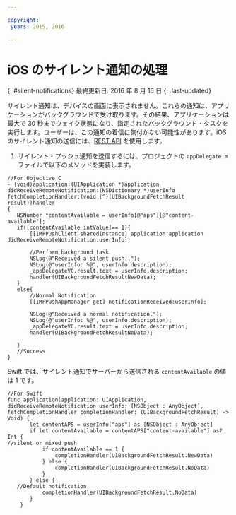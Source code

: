 ```yaml
---

copyright:
 years: 2015, 2016

---
```


# iOS のサイレント通知の処理
{: #silent-notifications}
最終更新日: 2016 年 8 月 16 日
{: .last-updated}

サイレント通知は、デバイスの画面に表示されません。これらの通知は、アプリケーションがバックグラウンドで受け取ります。その結果、アプリケーションは最大で 30 秒までウェイク状態になり、指定されたバックグラウンド・タスクを実行します。ユーザーは、この通知の着信に気付かない可能性があります。iOS のサイレント通知の送信には、[REST API](https://mobile.{DomainName}/imfpushrestapidocs/) を使用します。   

1. サイレント・プッシュ通知を送信するには、プロジェクトの `appDelegate.m` ファイルで以下のメソッドを実装します。


```
//For Objective C
- (void)application:(UIApplication *)application didReceiveRemoteNotification:(NSDictionary *)userInfo fetchCompletionHandler:(void (^)(UIBackgroundFetchResult result))handler
{
   NSNumber *contentAvailable = userInfo[@"aps"][@"content-available"];
   if([contentAvailable intValue]== 1){
       [[IMFPushClient sharedInstance] application:application didReceiveRemoteNotification:userInfo];

       //Perform background task
       NSLog(@"Received a silent push..");
       NSLog(@"userInfo: %@", userInfo.description);
       _appDelegateVC.result.text = userInfo.description;
       handler(UIBackgroundFetchResultNewData);
   }
   else{
       //Normal Notification
       [[IMFPushAppManager get] notificationReceived:userInfo];

       NSLog(@"Received a normal notification.");
       NSLog(@"userInfo: %@", userInfo.description);
       _appDelegateVC.result.text = userInfo.description;
       handler(UIBackgroundFetchResultNoData);

   }
   //Success
}
```

Swift では、サイレント通知でサーバーから送信される `contentAvailable` の値は 1 です。


```
//For Swift
func application(application: UIApplication, didReceiveRemoteNotification userInfo: [NSObject : AnyObject], fetchCompletionHandler completionHandler: (UIBackgroundFetchResult) -> Void) {
       let contentAPS = userInfo["aps"] as [NSObject : AnyObject]
       if let contentAvailable = contentAPS["content-available"] as? Int {
//silent or mixed push
           if contentAvailable == 1 {
               completionHandler(UIBackgroundFetchResult.NewData)
           } else {
               completionHandler(UIBackgroundFetchResult.NoData)
           }
       } else {
   //Default notification
           completionHandler(UIBackgroundFetchResult.NoData)
       }
    }
```

